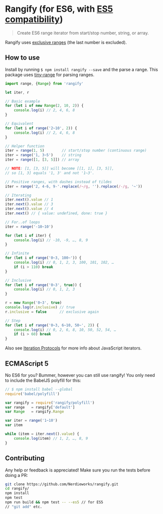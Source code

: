 # Rangify (for ES6, with [ES5 compatibility](#user-content-ecmascript-5))

> Create ES6 range iterator from start/stop number, string, or array.

Rangify uses [exclusive ranges](http://stackoverflow.com/questions/4504662/why-does-rangestart-end-not-include-end) (the last number is excluded).

## How to use

Install by running `$ npm install rangify --save` and the parse a range. This package uses [tiny-range](https://www.npmjs.com/package/tiny-range) for parsing ranges.

```js
import range, {Range} from 'rangify'

let iter, r

// Basic example
for (let i of new Range(2, 10, 2)) {
	console.log(i) // 2, 4, 6, 8
}

// Equivalent
for (let i of range('2~10', 2)) {
	console.log(i) // 2, 4, 6, 8
}

// Helper function
iter = range(1, 5)        // start/stop number (continuous range)
iter = range('1, 3~5')    // string
iter = range([1, [3, 5]]) // array

// NOTE: [1, [3, 5]] will become [[1, 1], [3, 5]],
// so [1, 3] equals '1, 3' and not '1~3'.

// Positive ranges, with dashes instead of tildes
iter = range('2, 4-6, 9-'.replace(/~/g, '').replace(/-/g, '~'))

// Iterating
iter.next().value // 1
iter.next().value // 3
iter.next().value // 4
iter.next() // { value: undefined, done: true }

// For..of loops
iter = range('-10~10')

for (let i of iter) {
	console.log(i) // -10, -9, …, 8, 9
}

// Infinite
for (let i of range('0~3, 100~')) {
	console.log(i) // 0, 1, 2, 3, 100, 101, 102, …
	if (i > 110) break
}

// Inclusive
for (let i of range('0~3', true)) {
	console.log(i) // 0, 1, 2, 3
}

r = new Range('0~3', true)
console.log(r.inclusive) // true
r.inclusive = false      // exclusive again

// Step
for (let i of range('0~3, 6~10, 50~', 2)) {
	console.log(i) // 0, 2, 6, 8, 10, 50, 52, 54, …
	if (i > 60) break
}
```

Also see [Iteration Protocols](https://developer.mozilla.org/en-US/docs/Web/JavaScript/Reference/Iteration_protocols) for more info about JavaScript iterators.

## ECMAScript 5

No ES6 for you? Bummer, however you can still use rangify! You only need to include the BabelJS polyfill for this:

```js
// $ npm install babel --global
require('babel/polyfill')

var rangify = require('rangify/polyfill')
var range   = rangify['default']
var Range   = rangify.Range

var iter = range('1~10')
var item

while (item = iter.next().value) {
	console.log(item) // 1, 2, …, 8, 9
}
```

## Contributing

Any help or feedback is appreciated! Make sure you run the tests before doing a PR:

```bash
git clone https://github.com/Nerdieworks/rangify.git
cd rangify/
npm install
npm test
npm run build && npm test -- --es5 // for ES5
// "git add" etc.
```
